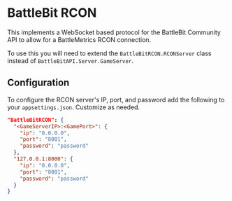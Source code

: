 # BattleBit RCON

This implements a WebSocket based protocol for the BattleBit Community API to allow for a BattleMetrics RCON connection.

To use this you will need to extend the `BattleBitRCON.RCONServer` class instead of `BattleBitAPI.Server.GameServer`.

## Configuration

To configure the RCON server's IP, port, and password add the following to your `appsettings.json`. Customize as needed.

```json
"BattleBitRCON": {
  "<GameServerIP>:<GamePort>": {
    "ip": "0.0.0.0",
    "port": "8001",
    "password": "password"
  },
  "127.0.0.1:8000": {
    "ip": "0.0.0.0",
    "port": "8001",
    "password": "password"
  }
}
```
